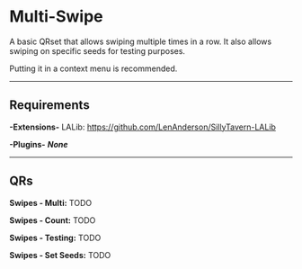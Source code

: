 # Multi-Swipe
A basic QRset that allows swiping multiple times in a row. It also allows swiping on specific seeds for testing purposes.

Putting it in a context menu is recommended.

---
## Requirements
**-Extensions-**
LALib:
https://github.com/LenAnderson/SillyTavern-LALib

**-Plugins-**
***None***

---
## QRs

**Swipes - Multi:**
TODO

**Swipes - Count:**
TODO

**Swipes - Testing:**
TODO

**Swipes - Set Seeds:**
TODO
